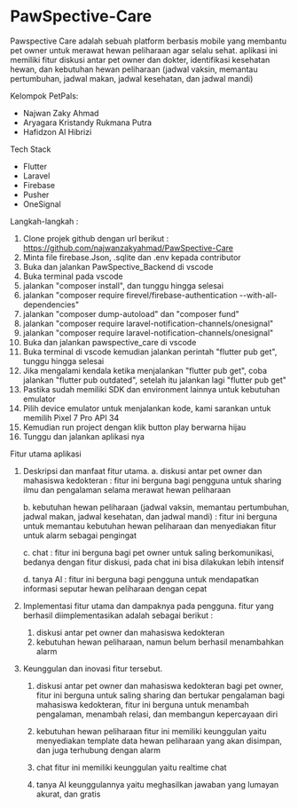 # PawSpective-Care
Pawspective Care adalah sebuah platform berbasis mobile yang membantu pet owner untuk merawat hewan peliharaan agar selalu sehat. aplikasi ini memiliki fitur diskusi antar pet owner dan dokter, identifikasi kesehatan hewan, dan kebutuhan hewan peliharaan (jadwal vaksin, memantau pertumbuhan, jadwal makan, jadwal kesehatan, dan jadwal mandi)

Kelompok PetPals:
- Najwan Zaky Ahmad
- Aryagara Kristandy Rukmana Putra
- Hafidzon Al Hibrizi

Tech Stack
- Flutter
- Laravel
- Firebase
- Pusher
- OneSignal

Langkah-langkah :
1. Clone projek github dengan url berikut : https://github.com/najwanzakyahmad/PawSpective-Care
2. Minta file firebase.Json, .sqlite dan .env kepada contributor 
4. Buka dan jalankan PawSpective_Backend di vscode
5. Buka terminal pada vscode
6. jalankan "composer install", dan tunggu hingga selesai
7. jalankan "composer require firevel/firebase-authentication --with-all-dependencies"
8. jalankan "composer dump-autoload" dan "composer fund"
9. jalankan "composer require laravel-notification-channels/onesignal"
10. jalankan "composer require laravel-notification-channels/onesignal"
11. Buka dan jalankan pawspective_care di vscode
12. Buka terminal di vscode kemudian jalankan perintah "flutter pub get", tunggu hingga selesai
13. Jika mengalami kendala ketika menjalankan "flutter pub get", coba jalankan "flutter pub outdated", setelah itu jalankan lagi "flutter pub get"
14. Pastika sudah memiliki SDK dan environment lainnya untuk kebutuhan emulator
15. Pilih device emulator untuk menjalankan kode, kami sarankan untuk memilih Pixel 7 Pro API 34
16. Kemudian run project dengan klik button play berwarna hijau
17. Tunggu dan jalankan aplikasi nya


Fitur utama aplikasi
1. Deskripsi dan manfaat fitur utama.
   a. diskusi antar pet owner dan mahasiswa kedokteran :
       fitur ini berguna bagi pengguna untuk sharing ilmu dan pengalaman selama merawat hewan peliharaan
   
   b. kebutuhan hewan peliharaan (jadwal vaksin, memantau pertumbuhan, jadwal makan, jadwal kesehatan, dan jadwal mandi) :
       fitur ini berguna untuk memantau kebutuhan hewan peliharaan dan menyediakan fitur untuk alarm sebagai pengingat
   
   c. chat :
       fitur ini berguna bagi pet owner untuk saling berkomunikasi, bedanya dengan fitur diskusi, pada chat ini bisa dilakukan lebih
 intensif
 
   d. tanya AI :
       fitur ini berguna bagi pengguna untuk mendapatkan informasi seputar hewan peliharaan dengan cepat
    
3. Implementasi fitur utama dan dampaknya pada pengguna.
   fitur yang berhasil diimplementasikan adalah sebagai berikut :
     1. diskusi antar pet owner dan mahasiswa kedokteran
     2. kebutuhan hewan peliharaan, namun belum berhasil menambahkan alarm
   
5. Keunggulan dan inovasi fitur tersebut.
   1. diskusi antar pet owner dan mahasiswa kedokteran
      bagi pet owner, fitur ini berguna untuk saling sharing dan bertukar pengalaman
      bagi mahasiswa kedokteran, fitur ini berguna untuk menambah pengalaman, menambah relasi, dan membangun kepercayaan diri

   3. kebutuhan hewan peliharaan
      fitur ini memiliki keunggulan yaitu menyediakan template data hewan peliharaan yang akan disimpan, dan juga terhubung dengan alarm
      
   5. chat
      fitur ini memiliki keunggulan yaitu realtime chat
      
   7. tanya AI
      keunggulannya yaitu meghasilkan jawaban yang lumayan akurat, dan gratis


